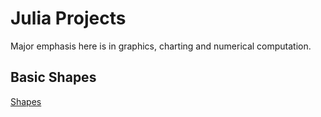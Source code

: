 # Julia Projects

Major emphasis here is in graphics, charting and numerical computation.

## Basic Shapes

[Shapes](https://gitlab.com/julia522/hello.git)
